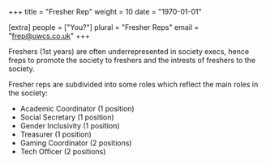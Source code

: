 +++
title = "Fresher Rep"
weight = 10
date = "1970-01-01"

[extra]
people = ["You?"]
plural = "Fresher Reps"
email = "frep@uwcs.co.uk"
+++

Freshers (1st years) are often underrepresented in society execs, hence freps to promote the society to freshers and the intrests of freshers to the society.

Fresher reps are subdivided into some roles which reflect the main roles in the society:
- Academic Coordinator (1 position)
- Social Secretary (1 position)
- Gender Inclusivity (1 position)
- Treasurer (1 position)
- Gaming Coordinator (2 positions)
- Tech Officer (2 positions)